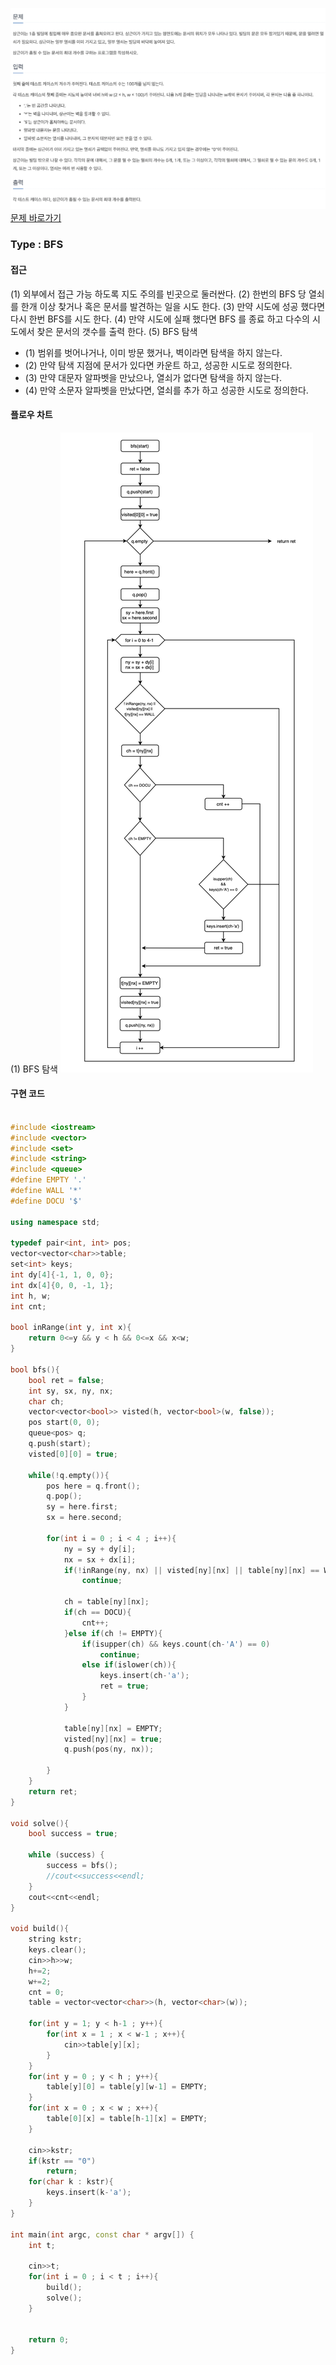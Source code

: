 ![Problem](https://github.com/seongjinkime/problem-solving/blob/master/images/9328.png?raw=true)
[문제 바로가기](https://www.acmicpc.net/problem/9328)
### Type : BFS

#### 접근
(1) 외부에서 접근 가능 하도록 지도 주의를 빈곳으로 둘러싼다.
(2) 한번의 BFS 당 열쇠를 한개 이상 찾거나 혹은 문서를 발견하는 일을 시도 한다.
(3) 만약 시도에 성공 했다면 다시 한번 BFS를 시도 한다.
(4) 만약 시도에 실패 했다면 BFS 를 종료 하고 다수의 시도에서 찾은 문서의 갯수를 출력 한다.
(5) BFS 탐색  
  * (1) 범위를 벗어나거나, 이미 방문 했거나, 벽이라면 탐색을 하지 않는다.
  * (2) 만약 탐색 지점에 문서가 있다면 카운트 하고, 성공한 시도로 정의한다.
  * (3) 만약 대문자 알파벳을 만났으나, 열쇠가 없다면 탐색을 하지 않는다.
  * (4) 만약 소문자 알파벳을 만났다면, 열쇠를 추가 하고 성공한 시도로 정의한다.

#### 플로우 차트
(1) BFS 탐색
![Problem](https://github.com/seongjinkime/problem-solving/blob/master/images/9328_bfs.png?raw=true)


#### 구현 코드



```cpp

#include <iostream>
#include <vector>
#include <set>
#include <string>
#include <queue>
#define EMPTY '.'
#define WALL '*'
#define DOCU '$'

using namespace std;

typedef pair<int, int> pos;
vector<vector<char>>table;
set<int> keys;
int dy[4]{-1, 1, 0, 0};
int dx[4]{0, 0, -1, 1};
int h, w;
int cnt;

bool inRange(int y, int x){
    return 0<=y && y < h && 0<=x && x<w;
}

bool bfs(){
    bool ret = false;
    int sy, sx, ny, nx;
    char ch;
    vector<vector<bool>> visted(h, vector<bool>(w, false));
    pos start(0, 0);
    queue<pos> q;
    q.push(start);
    visted[0][0] = true;

    while(!q.empty()){
        pos here = q.front();
        q.pop();
        sy = here.first;
        sx = here.second;

        for(int i = 0 ; i < 4 ; i++){
            ny = sy + dy[i];
            nx = sx + dx[i];
            if(!inRange(ny, nx) || visted[ny][nx] || table[ny][nx] == WALL)
                continue;

            ch = table[ny][nx];
            if(ch == DOCU){
                cnt++;
            }else if(ch != EMPTY){
                if(isupper(ch) && keys.count(ch-'A') == 0)
                    continue;
                else if(islower(ch)){
                    keys.insert(ch-'a');
                    ret = true;
                }
            }

            table[ny][nx] = EMPTY;
            visted[ny][nx] = true;
            q.push(pos(ny, nx));

        }
    }
    return ret;
}

void solve(){
    bool success = true;

    while (success) {
        success = bfs();
        //cout<<success<<endl;
    }
    cout<<cnt<<endl;
}

void build(){
    string kstr;
    keys.clear();
    cin>>h>>w;
    h+=2;
    w+=2;
    cnt = 0;
    table = vector<vector<char>>(h, vector<char>(w));

    for(int y = 1; y < h-1 ; y++){
        for(int x = 1 ; x < w-1 ; x++){
            cin>>table[y][x];
        }
    }
    for(int y = 0 ; y < h ; y++){
        table[y][0] = table[y][w-1] = EMPTY;
    }
    for(int x = 0 ; x < w ; x++){
        table[0][x] = table[h-1][x] = EMPTY;
    }

    cin>>kstr;
    if(kstr == "0")
        return;
    for(char k : kstr){
        keys.insert(k-'a');
    }
}

int main(int argc, const char * argv[]) {
    int t;

    cin>>t;
    for(int i = 0 ; i < t ; i++){
        build();
        solve();
    }


    return 0;
}

```
